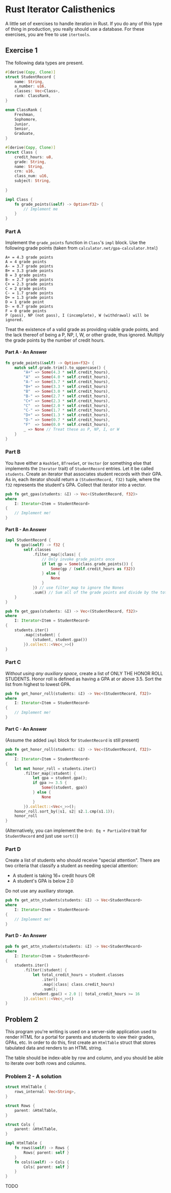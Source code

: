 # Rust Iterator Calisthenics

A little set of exercises to handle iteration in Rust. If you do any of this type of thing in production, you really should use a database. For these exercises, you are free to use `itertools`.

## Exercise 1

The following data types are present.

```rust
#[derive(Copy, Clone)]
struct StudentRecord {
	name: String,
	a_number: u16,
	classes: Vec<Class>,
	rank: ClassRank,
}

enum ClassRank {
	Freshman,
	Sophomore,
	Junior,
	Senior,
	Graduate,
}

#[derive(Copy, Clone)]
struct Class {
	credit_hours: u8,
	grade: String,
	name: String,
	crn: u16,
	class_num: u16,
	subject: String,
	
}

impl Class {
	fn grade_points(&self) -> Option<f32> {
		// Implement me
	}
}
```

### Part A

Implement the `grade_points` function in `Class`'s `impl` block. Use the following grade points (taken from `calculator.net/gpa-calculator.html`)

```
A+ = 4.3 grade points
A = 4 grade points
A- = 3.7 grade points
B+ = 3.3 grade points
B = 3 grade points
B- = 2.7 grade points
C+ = 2.3 grade points
C = 2 grade points
C- = 1.7 grade points
D+ = 1.3 grade points
D = 1 grade point
D- = 0.7 grade points
F = 0 grade points
P (pass), NP (not pass), I (incomplete), W (withdrawal) will be ignored.
```

Treat the existence of a valid grade as providing viable grade points, and the lack thereof of being a P, NP, I, W, or other grade, thus ignored. Multiply the grade points by the number of credit hours.

#### Part A - An Answer

```rust
fn grade_points(&self) -> Option<f32> {
	match self.grade.trim().to_uppercase() {
		"A+" => Some(4.3 * self.credit_hours),
		"A"  => Some(4.0 * self.credit_hours),
		"A-" => Some(3.7 * self.credit_hours),
		"B+" => Some(3.3 * self.credit_hours)
		"B"  => Some(3.0 * self.credit_hours),
		"B-" => Some(2.7 * self.credit_hours),
		"C+" => Some(2.3 * self.credit_hours),
		"C"  => Some(2.0 * self.credit_hours),
		"C-" => Some(1.7 * self.credit_hours),
		"D+" => Some(1.3 * self.credit_hours),
		"D-" => Some(0.7 * self.credit_hours),
		"F"  => Some(0.0 * self.credit_hours),
		_ => None // Treat these as P, NP, I, or W
	}
}
```

### Part B

You have either a `HashSet`, `BTreeSet`, or `Vector` (or something else that implements the `Iterator` trait) of `StudentRecord` entries. Let it be called `students`. Create an iterator that associates student records with their GPA. As in, each iterator should return a `(StudentRecord, f32)` tuple, where the `f32` represents the student's GPA. Collect that iterator into a vector.

```rust
pub fn get_gpas(students: &I) -> Vec<(StudentRecord, f32)>
where
	I: Iterator<Item = StudentRecord>
{
	// Implement me!
}
```

#### Part B - An Answer

```rust
impl StudentRecord {
	fn gpa(&self) -> f32 {
		self.classes
			.filter_map(|class| {
				// Only invoke grade_points once
				if let gp = Some(class.grade_points()) {
					Some(gp / (self.credit_hours as f32))
				} else {
					None
				}
			}) // use filter_map to ignore the Nones
			.sum() // Sum all of the grade points and divide by the total to get the gpa
	}
}

pub fn get_gpas(students: &I) -> Vec<(StudentRecord, f32)>
where
	I: Iterator<Item = StudentRecord>
{
	students.iter()
		.map(|student| {
			(student, student.gpa())
		}).collect::<Vec<_>>()
}
```

### Part C

*Without using any auxiliary space,* create a list of ONLY THE HONOR ROLL STUDENTS. Honor roll is defined as having a GPA at or above 3.5. Sort the list from highest to lowest GPA.

```rust
pub fn get_honor_roll(students: &I) -> Vec<(StudentRecord, f32)>
where
	I: Iterator<Item = StudentRecord>
{
	// Implement me!
}
```

#### Part C - An Answer

(Assume the added `impl` block for `StudentRecord` is still present)

```rust
pub fn get_honor_roll(students: &I) -> Vec<(StudentRecord, f32)>
where
	I: Iterator<Item = StudentRecord>
{
	let mut honor_roll = students.iter()
		.filter_map(|student| {
			let gpa = student.gpa();
			if gpa >= 3.5 {
				Some((student, gpa))
			} else {
				None
			}
		}).collect::<Vec<_>>();
	honor_roll.sort_by(|s1, s2| s2.1.cmp(s1.1));
	honor_roll
}
```

(Alternatively, you can implement the `Ord: Eq + PartialOrd` trait for `StudentRecord` and just use `sort()`)

### Part D

Create a list of students who should receive "special attention". There are two criteria that classify a student as needing special attention:

- A student is taking 16+ credit hours OR
- A student's GPA is below 2.0

Do not use any auxiliary storage.

```rust
pub fn get_attn_students(students: &I) -> Vec<StudentRecord>
where
	I: Iterator<Item = StudentRecord>
{
	// Implement me!
}
```

#### Part D - An Answer

```rust
pub fn get_attn_students(students: &I) -> Vec<StudentRecord>
where
	I: Iterator<Item = StudentRecord>
{
	students.iter()
		.filter(|student| {
			let total_credit_hours = student.classes
				.iter()
				.map(|class| class.credit_hours)
				.sum();
			student.gpa() < 2.0 || total_credit_hours >= 16
		}).collect::<Vec<_>>()
}
```

## Problem 2

This program you're writing is used on a server-side application used to render HTML for a portal for parents and students to view their grades, GPAs, etc. In order to do this, first create an `HtmlTable` struct that stores tabulated data and renders to an HTML string.

The table should be index-able by row and column, and you should be able to iterate over both rows and columns.

### Problem 2 - A solution

```rust
struct HtmlTable {
	rows_internal: Vec<String>,
}

struct Rows {
	parent: &HtmlTable,
}

struct Cols {
	parent: &HtmlTable,
}

impl HtmlTable {
	fn rows(&self) -> Rows {
		Rows{ parent: self }
	}
	fn cols(&self) -> Cols {
		Cols{ parent: self }
	}
}
```

TODO
